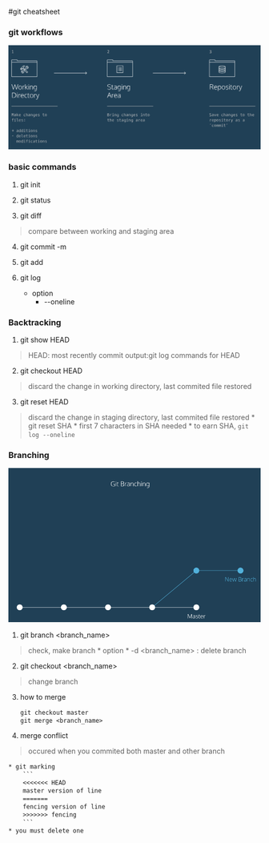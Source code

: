 #git cheatsheet

### git workflows

![image of git work space](images/git_workingspace.png)

### basic commands

1. git init

2. git status

3. git diff <filename>
>compare between working and staging area

4. git commit -m <comment>

5. git add <filename>

6. git log
    * option
        * --oneline

### Backtracking

1. git show HEAD
>HEAD: most recently commit
>output:git log commands for HEAD

2. git checkout HEAD <filename>
>discard the change in working directory, last commited file restored

3. git reset HEAD <filename>
>discard the change in staging directory, last commited file restored 
    * git reset SHA
        * first 7 characters in SHA needed
        * to earn SHA, `git log --oneline`

### Branching
![git branching](images/git_branch.png)

1. git branch <branch_name>
>check, make branch
    * option
        * -d <branch_name> : delete branch
2. git checkout <branch_name>
>change branch

3. how to merge

    ```
    git checkout master
    git merge <branch_name>
    ```

4. merge conflict

>occured when you commited both master and other branch

    * git marking
        ```
        <<<<<<< HEAD
        master version of line
        =======
        fencing version of line
        >>>>>>> fencing
        ```
    * you must delete one
